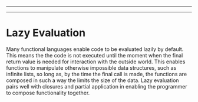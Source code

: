 
---
---
# Lazy Evaluation
 Many functional languages enable code to be evaluated lazily by default. This means the the code is not executed until the moment when the final return value is needed for interaction with the outside world. This enables functions to manipulate otherwise impossible data structures, such as infinite lists, so long as, by the time the final call is made, the functions are composed in such a way the limits the size of the data. Lazy evaluation pairs well with closures and partial application in enabling the programmer to compose functionality together.